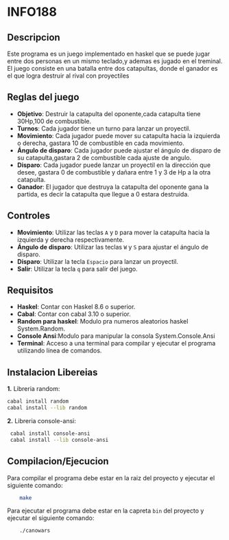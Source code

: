 # INFO188
## Descripcion
Este programa es un juego implementado en haskel que se puede jugar entre dos personas en un mismo teclado,y ademas es jugado en el treminal.
El juego consiste en una batalla entre dos catapultas, donde el ganador es el que logra destruir al rival con proyectiles
## Reglas del juego
- **Objetivo**: Destruir la catapulta del oponente,cada catapulta tiene 30Hp,100 de combustible.
- **Turnos**: Cada jugador tiene un turno para lanzar un proyectil.
- **Movimiento**: Cada jugador puede mover su catapulta hacia la izquierda o derecha, gastara 10 de combustible en cada movimiento.
- **Ángulo de disparo**: Cada jugador puede ajustar el ángulo de disparo de su catapulta,gastara 2 de combustible cada ajuste de angulo.
- **Disparo**: Cada jugador puede lanzar un proyectil en la dirección que desee, gastara 0 de combustible y dañara entre 1 y 3 de Hp a la otra catapulta.
- **Ganador**: El jugador que destruya la catapulta del oponente gana la partida, es decir la catapulta que llegue a 0 estara destruida.

## Controles
- **Movimiento**: Utilizar las teclas `A` y `D` para mover la catapulta hacia la izquierda y derecha respectivamente.
- **Ángulo de disparo**: Utilizar las teclas `W` y `S` para ajustar el ángulo de disparo.
- **Disparo**: Utilizar la tecla `Espacio` para lanzar un proyectil.
- **Salir**: Utilizar la tecla `q` para salir del juego.

## Requisitos
- **Haskel**: Contar con Haskel 8.6 o superior.
- **Cabal**: Contar con cabal 3.10 o superior.
- **Random para haskel**: Modulo pra numeros aleatorios haskel System.Random.
- **Console Ansi**:Modulo para manipular la consola System.Console.Ansi
- **Terminal**: Acceso a una terminal para compilar y ejecutar el programa utilizando línea de comandos.
## Instalacion Libereias
**1.** Libreria random: 

```bash
cabal install random
cabal install --lib random
```

**2.** Libreria console-ansi:
```bash
 cabal install console-ansi
 cabal install --lib console-ansi
```

## Compilacion/Ejecucion
Para compilar el programa debe estar en la raiz del proyecto y ejecutar el siguiente comando:
```bash
    make
```
Para ejecutar el programa debe estar en la capreta `bin` del proyecto y ejecutar el siguiente comando:
```bash
    ./canowars
```
